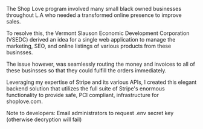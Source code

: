 The Shop Love program involved many small black owned businesses throughout L.A who needed a transformed online presence to improve sales.

To resolve this, the Vermont Slauson Economic Development Corporation (VSEDC) derived an idea for a single web application to manage the marketing, SEO, and online listings of various products from these businsses. 

The issue however, was seamlessly routing the money and invoices to all of these businsses so that they could fulfill the orders immediately.

Leveraging my expertise of Stripe and its various APIs, I created this elegant backend solution that utilizes the full suite of Stripe's enormous functionality to provide safe, PCI compliant, infrastructure for shoplove.com.

Note to developers: Email administrators to request .env secret key (otherwise decryption will fail)
